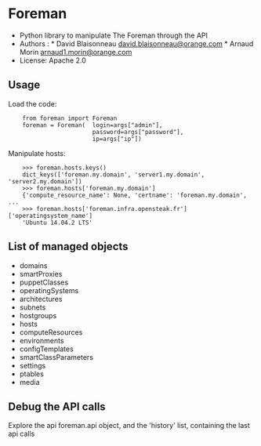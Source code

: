Foreman
===========

* Python library to manipulate The Foreman through the API
* Authors :
          * David Blaisonneau david.blaisonneau@orange.com
          * Arnaud Morin arnaud1.morin@orange.com
* License: Apache 2.0


Usage
-----------

Load the code:
```
    from foreman import Foreman
    foreman = Foreman(  login=args["admin"],
                        password=args["password"],
                        ip=args["ip"])
```

Manipulate hosts:
```
    >>> foreman.hosts.keys()
    dict_keys(['foreman.my.domain', 'server1.my.domain', 'server2.my.domain'])
    >>> foreman.hosts['foreman.my.domain']
    {'compute_resource_name': None, 'certname': 'foreman.my.domain', ...
    >>> foreman.hosts['foreman.infra.opensteak.fr']['operatingsystem_name']
    'Ubuntu 14.04.2 LTS'
```

List of managed objects
-----------

- domains
- smartProxies
- puppetClasses
- operatingSystems
- architectures
- subnets
- hostgroups
- hosts
- computeResources
- environments
- configTemplates
- smartClassParameters
- settings
- ptables
- media

Debug the API calls
-------------------

Explore the api foreman.api object, and the 'history' list, containing the
last api calls
